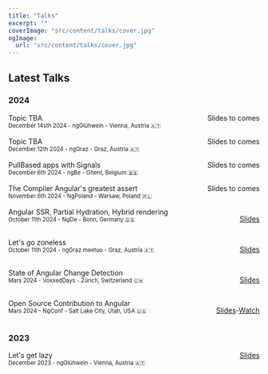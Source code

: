 ```yaml
---
title: "Talks"
excerpt: ""
coverImage: "src/content/talks/cover.jpg"
ogImage:
  url: "src/content/talks/cover.jpg"
---
```



## Latest Talks

### 2024

<div class="talk-links">
<div>
    Topic TBA
    <div class="talk-info">December 14sth 2024 - ngGlühwein - Vienna, Austria 🇦🇹</div>
</div>
<div>
    Slides to comes
</div>

<div>
    Topic TBA
    <div class="talk-info">December 12th 2024 - ngGraz - Graz, Austria 🇦🇹</div>
</div>
<div>
    Slides to comes
</div>
<div>
    PullBased apps with Signals
    <div class="talk-info">December 6th 2024 - ngBe - Ghent, Belgium 🇧🇪</div>
</div>
<div>
    Slides to comes
</div>

<div>
    The Compiler Angular's greatest assert
    <div class="talk-info">November 6th 2024 - NgPoland - Warsaw, Poland 🇵🇱</div>
</div>
<div>
    Slides to comes
</div>

<div>
    Angular SSR, Partial Hydration, Hybrid rendering
    <div class="talk-info">October 11th 2024 - NgDe - Bonn, Germany 🇩🇪</div>
</div>
<div>

[Slides](https://docs.google.com/presentation/d/1TrDL6iGVaPYT5MyUAEGpDKahEf1wf8djVJnR7oWqUFI/edit?usp=sharing)
</div>

<div>
    Let's go zoneless
    <div class="talk-info">October 11th 2024 - ngGraz meetuo - Graz, Austria 🇦🇹</div>
</div>
<div>

[Slides](https://docs.google.com/presentation/d/1UZ4hLSiTOu81o7eWyYe4iCLDCZtrzVfHh5kYx_4f36k/edit?usp=sharing)
</div>

<div>
    State of Angular Change Detection
    <div class="talk-info"> Mars 2024 - VoxxedDays - Zürich, Switzerland 🇨🇭</div>
</div>
<div>

 [Slides](https://docs.google.com/presentation/d/17GJYHyHFgw44I1MefqpAQ-7qaRZvBSs1cY_Wjm_sin8/edit?usp=sharing&resourcekey=0-ZH-87a0a7cb4Qm55ZtS3dQ)
</div>

<div>
    Open Source Contribution to Angular
    <div class="talk-info"> Mars 2024 - NgConf - Salt Lake City, Utah, USA 🇺🇸</div>
</div>
<div>

 [Slides](https://docs.google.com/presentation/d/1gxdA1vpSw2MQfG1n3DqlR6qMwRtl8oUBcUzkOxWJasY/edit?usp=sharing)-[Watch](https://www.youtube.com/watch?v=qyBMHKjGh_Q&pp=ygUQbWF0dGhpZXUgcmllZ2xlcg%3D%3D)
</div>

</div>

### 2023

<div class="talk-links">
    <div>
        Let's get lazy
        <div class="talk-info"> December 2023 - ngGlühwein - Vienna, Austria 🇦🇹</div>
    </div>
    <div>
        <a href="https://docs.google.com/presentation/d/1jXlbP5CXi1yxgLg3lQOQVYuFSLIxI4KYQST-tXBJjG8/edit?usp=sharing&resourcekey=0-8ML8CDQSDQBfIhzPMcRsbw">Slides</a>
    </div>
</div>

<style>
.talk-links {
    display: grid;
    grid-template-columns: 1fr max-content;
    gap: 1rem;

    div:nth-child(2n) {
        text-align: right;
    }
}

.talk-info {
    font-size: 0.8em;
}

</style>

